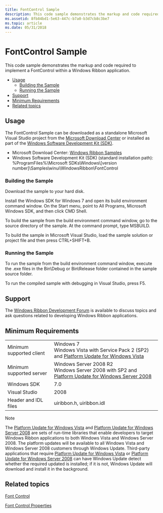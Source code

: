 ```yaml
---
title: FontControl Sample
description: This code sample demonstrates the markup and code required to implement a FontControl within a Windows Ribbon application.
ms.assetid: 8fb84bd1-5e63-447c-b7a0-b3d7cb8c3be7
ms.topic: article
ms.date: 05/31/2018
---
```


# FontControl Sample

This code sample demonstrates the markup and code required to implement a FontControl within a Windows Ribbon application.

-   [Usage](#usage)
    -   [Building the Sample](#building-the-sample)
    -   [Running the Sample](#running-the-sample)
-   [Support](#support)
-   [Minimum Requirements](#minimum-requirements)
-   [Related topics](#related-topics)

## Usage

The FontControl Sample can be downloaded as a standalone Microsoft Visual Studio project from the [Microsoft Download Center](https://www.microsoft.com/DOWNLOADS/en/default.aspx) or installed as part of the [Windows Software Development Kit (SDK)](https://msdn.microsoft.com/windows/bb980924.aspx).

-   Microsoft Download Center: [Windows Ribbon Samples](https://www.microsoft.com/downloads/details.aspx?familyid=141e13e8-b10b-4356-aaa5-609b2981574a&displaylang=en)
-   Windows Software Development Kit (SDK) (standard installation path): %ProgramFiles%\\Microsoft SDKs\\Windows\\\[version number\]\\Samples\\winui\\WindowsRibbon\\FontControl

### Building the Sample

Download the sample to your hard disk.

Install the Windows SDK for Windows 7 and open its build environment command window. On the Start menu, point to All Programs, Microsoft Windows SDK, and then click CMD Shell.

To build the sample from the build environment command window, go to the source directory of the sample. At the command prompt, type MSBUILD.

To build the sample in Microsoft Visual Studio, load the sample solution or project file and then press CTRL+SHIFT+B.

### Running the Sample

To run the sample from the build environment command window, execute the .exe files in the Bin\\Debug or Bin\\Release folder contained in the sample source folder.

To run the compiled sample with debugging in Visual Studio, press F5.

## Support

The [Windows Ribbon Development Forum](https://social.msdn.microsoft.com/Forums/windowsdesktop/en-US/home?forum=windowsribbondevelopment) is available to discuss topics and ask questions related to developing Windows Ribbon applications.

## Minimum Requirements



|                          |                                                                                                                                                                          |
|--------------------------|--------------------------------------------------------------------------------------------------------------------------------------------------------------------------|
| Minimum supported client | Windows 7<br/> Windows Vista with Service Pack 2 (SP2) and [Platform Update for Windows Vista](https://msdn.microsoft.com/library/dd378748.aspx)<br/>         |
| Minimum supported server | Windows Server 2008 R2<br/> Windows Server 2008 with SP2 and [Platform Update for Windows Server 2008](https://msdn.microsoft.com/library/dd378748.aspx)<br/> |
| Windows SDK              | 7.0                                                                                                                                                                      |
| Visual Studio            | 2008                                                                                                                                                                     |
| Header and IDL files     | uiribbon.h, uiribbon.idl                                                                                                                                                 |



 

> [!Note]  
> The [Platform Update for Windows Vista](https://msdn.microsoft.com/library/dd378748.aspx) and [Platform Update for Windows Server 2008](https://msdn.microsoft.com/library/dd378748.aspx) are sets of run-time libraries that enable developers to target Windows Ribbon applications to both Windows Vista and Windows Server 2008. The platform updates will be available to all Windows Vista and Windows Server 2008 customers through Windows Update. Third-party applications that require [Platform Update for Windows Vista](https://msdn.microsoft.com/library/dd378748.aspx) or [Platform Update for Windows Server 2008](https://msdn.microsoft.com/library/dd378748.aspx) can have Windows Update detect whether the required updated is installed; if it is not, Windows Update will download and install it in the background.

 

## Related topics

<dl> <dt>

[Font Control](windowsribbon-controls-fontcontrol.md)
</dt> <dt>

[Font Control Properties](windowsribbon-reference-properties-fontcontrol.md)
</dt> </dl>

 

 






